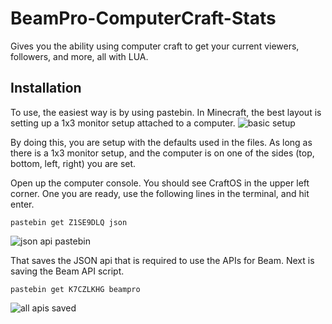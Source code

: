 # BeamPro-ComputerCraft-Stats
Gives you the ability using computer craft to get your current viewers, followers, and more, all with LUA.

## Installation ##
To use, the easiest way is by using pastebin. In Minecraft, the best layout is setting up a 1x3 monitor setup attached to a computer.
![basic setup](https://github.com/darkgoldblade01/BeamPro-ComputerCraft-Stats/blob/master/images/basic-setup.png)

By doing this, you are setup with the defaults used in the files. As long as there is a 1x3 monitor setup, and the computer is on one of the sides (top, bottom, left, right) you are set.

Open up the computer console. You should see CraftOS in the upper left corner. One you are ready, use the following lines in the terminal, and hit enter.

`pastebin get Z1SE9DLQ json`

![json api pastebin](https://github.com/darkgoldblade01/BeamPro-ComputerCraft-Stats/blob/master/images/json-api-pastebin.png)

That saves the JSON api that is required to use the APIs for Beam. Next is saving the Beam API script.

`pastebin get K7CZLKHG beampro`

![all apis saved](https://github.com/darkgoldblade01/BeamPro-ComputerCraft-Stats/blob/master/images/all-apis-saved.png)

